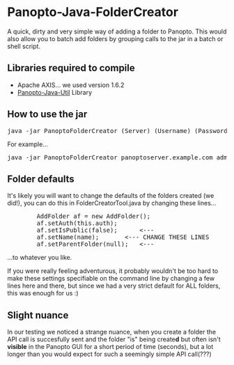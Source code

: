 Panopto-Java-FolderCreator
==========================

A quick, dirty and very simple way of adding a folder to Panopto. This would also allow you to batch add folders by grouping calls to the jar in a batch or shell script.

Libraries required to compile
-----------------------------

* Apache AXIS... we used version 1.6.2
* [Panopto-Java-Util](https://github.com/andmar8/Panopto-Java-Util) Library

How to use the jar
------------------

<pre>
java -jar PanoptoFolderCreator (Server) (Username) (Password) (FolderName)
</pre>

For example...

<pre>
java -jar PanoptoFolderCreator panoptoserver.example.com admin password Q1213-COM1001
</pre>

Folder defaults
---------------

It's likely you will want to change the defaults of the folders created (we did!), you can do this in FolderCreatorTool.java by changing these lines...

<pre>
        AddFolder af = new AddFolder();
        af.setAuth(this.auth);
        af.setIsPublic(false);		<---
        af.setName(name);		<--- CHANGE THESE LINES
        af.setParentFolder(null);	<---
</pre>

...to whatever you like.

If you were really feeling adventurous, it probably wouldn't be too hard to make these settings specifiable on the command line by changing a few lines here and there, but since we had a very strict default for ALL folders, this was enough for us :)

Slight nuance
-------------

In our testing we noticed a strange nuance, when you create a folder the API call is succesfully sent and the folder "is" being create**d** but often isn't **visible** in the Panopto GUI for a short period of time (seconds), but a lot longer than you would expect for such a seemingly simple API call(???)
